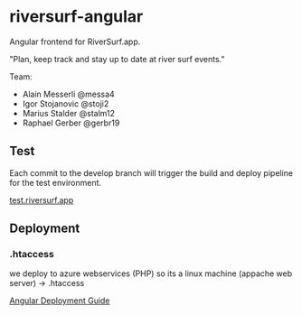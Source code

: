 # riversurf-angular

Angular frontend for RiverSurf.app.

"Plan, keep track and stay up to date at river surf events."

Team:

* Alain Messerli @messa4
* Igor Stojanovic @stoji2
* Marius Stalder @stalm12
* Raphael Gerber @gerbr19

## Test
Each commit to the develop branch will trigger the build and deploy pipeline for the test environment.

[test.riversurf.app](https://test.riversurf.app)

## Deployment
### .htaccess
we deploy to azure webservices (PHP) so its a linux machine (appache web server) -> .htaccess

[Angular Deployment Guide](https://angular.io/guide/deployment)

